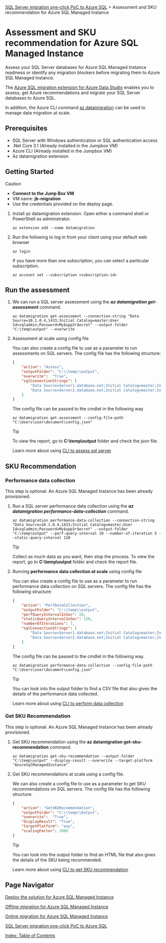 [SQL Server migration one-click PoC to Azure SQL](../../README.md) > Assessment and SKU recommendation for Azure SQL Managed Instance

# Assessment and SKU recommendation for Azure SQL Managed Instance

Assess your SQL Server databases for Azure SQL Managed Instance readiness or identify any migration blockers before migrating them to Azure SQL Managed Instance.

The [Azure SQL migration extension for Azure Data Studio](https://learn.microsoft.com/en-us/sql/azure-data-studio/extensions/azure-sql-migration-extension?view=sql-server-ver16) enables you to assess, get Azure recommendations and migrate your SQL Server databases to Azure SQL.

In addition, the Azure CLI command [az datamigration](https://learn.microsoft.com/en-us/cli/azure/datamigration?view=azure-cli-latest) can be used to manage data migration at scale.

## Prerequisites

- SQL Server with Windows authentication or SQL authentication access
- .Net Core 3.1 (Already installed in the Jumpbox VM)
- Azure CLI (Already installed in the Jumpbox VM)
- Az datamigration extension

## Getting Started

> [!CAUTION]
>
> - **Connect to the Jump Box VM**
> - VM name: **jb-migration**
> - Use the credentials provided on the deploy page.

1. Install az datamigration extension. Open either a command shell or PowerShell as administrator.

    ```dotnetcli
    az extension add --name datamigration
    ```

2. Run the following to log in from your client using your default web browser

    ```dotnetcli
    az login
    ```

    If you have more than one subscription, you can select a particular subscription.

    ```dotnetcli
    az account set --subscription <subscription-id>
    ```

## Run the assessment

1. We can run a SQL server assessment using the ***az datamigration get-assessment*** command.

    ```dotnetcli
    az datamigration get-assessment --connection-string "Data Source=10.1.0.4,1433;Initial Catalog=master;User Id=sqladmin;Password=My$upp3r$ecret" --output-folder "C:\temp\output" --overwrite
    ```

2. Assessment at scale using config file

    You can also create a config file to use as a parameter to run assessments on SQL servers. The config file has the following structure:

    ```json
    {
        "action": "Assess",
        "outputFolder": "C:\\temp\\output",
        "overwrite":  "True",
        "sqlConnectionStrings": [
            "Data Source=Server1.database.net;Initial Catalog=master;Integrated Security=True;",
            "Data Source=Server2.database.net;Initial Catalog=master;Integrated Security=True;"
        ]
    }
    ```

    The config file can be passed to the cmdlet in the following way

    ```dotnetcli
    az datamigration get-assessment --config-file-path "C:\Users\user\document\config.json"
    ```

    > [!TIP]
    > To view the report, go to **C:\temp\output** folder and check the json file.

    Learn more about using [CLI to assess sql server](https://github.com/Azure-Samples/data-migration-sql/blob/main/CLI/sql-server-assessment.md)

## SKU Recommendation

### Performance data collection

This step is optional. An Azure SQL Managed Instance has been already provisioned.

1. Run a SQL server performance data collection using the ***az datamigration performance-data-collection*** command.

    ```dotnetcli
    az datamigration performance-data-collection --connection-string "Data Source=10.1.0.4,1433;Initial Catalog=master;User Id=sqladmin;Password=My$upp3r$ecret" --output-folder "C:\temp\output" --perf-query-interval 10 --number-of-iteration 5 --static-query-interval 120
    ```

    > [!TIP]
    > Collect as much data as you want, then stop the process.
    > To view the report, go to **C:\temp\output** folder and check the report file.

2. Running **performance data collection at scale** using config file

    You can also create a config file to use as a parameter to run performance data collection on SQL servers.
    The config file has the following structure:

    ```json
    {
        "action": "PerfDataCollection",
        "outputFolder": "C:\\temp\\output",
        "perfQueryIntervalInSec": 20,
        "staticQueryIntervalInSec": 120,
        "numberOfIterations": 7,
        "sqlConnectionStrings": [
            "Data Source=Server1.database.net;Initial Catalog=master;Integrated Security=True;",
            "Data Source=Server2.database.net;Initial Catalog=master;Integrated Security=True;"
        ]
    }
    ```

    The config file can be passed to the cmdlet in the following way.

    ```dotnetcli
    az datamigration performance-data-collection --config-file-path "C:\Users\user\document\config.json"
    ```

    > [!TIP]
    > You can look into the output folder to find a CSV file that also gives the details of the performance data collected.

    Learn more about using [CLI to perform data collection](https://github.com/Azure-Samples/data-migration-sql/blob/main/CLI/sql-server-sku-recommendation.md#performance-data-collection-using-connection-string)

### Get SKU Recommendation

This step is optional. An Azure SQL Managed Instance has been already provisioned.

1. Get SKU recommendation using the **az datamigration get-sku-recommendation** command.

    ```dotnetcli
    az datamigration get-sku-recommendation --output-folder "C:\temp\output" --display-result --overwrite --target-platform "AzureSqlManagedInstance"`
    ```

2. Get SKU recommendations at scale using a config file.

    We can also create a config file to use as a parameter to get SKU recommendations on SQL servers. The config file has the following structure:

    ```json
    {
        "action": "GetSKURecommendation",
        "outputFolder": "C:\\temp\\Output",
        "overwrite":  "True",
        "displayResult": "True",
        "targetPlatform": "any",
        "scalingFactor": 1000
    }
    ```

    > [!TIP]
    > You can look into the output folder to find an HTML file that also gives the details of the SKU being recommended.

    Learn more about using [CLI to get SKU recommendation](https://github.com/Azure-Samples/data-migration-sql/blob/main/CLI/sql-server-sku-recommendation.md#performance-data-collection-using-connection-string)

## Page Navigator

[Deploy the solution for Azure SQL Managed Instance](../deploy/README.md)

[Offline migration for Azure SQL Managed Instance](../migration/offline.md)

[Online migration for Azure SQL Managed Instance](../migration/online.md)

[SQL Server migration one-click PoC to Azure SQL](../../README.md)

[Index: Table of Contents](../../index.md)

